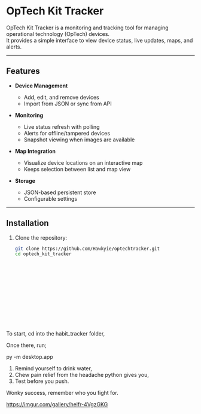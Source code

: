 # OpTech Kit Tracker

OpTech Kit Tracker is a monitoring and tracking tool for managing operational technology (OpTech) devices.  
It provides a simple interface to view device status, live updates, maps, and alerts.

---

## Features

- **Device Management**  
  - Add, edit, and remove devices  
  - Import from JSON or sync from API  

- **Monitoring**  
  - Live status refresh with polling  
  - Alerts for offline/tampered devices  
  - Snapshot viewing when images are available  

- **Map Integration**  
  - Visualize device locations on an interactive map  
  - Keeps selection between list and map view  

- **Storage**  
  - JSON-based persistent store  
  - Configurable settings  

---

## Installation

1. Clone the repository:
   ```bash
   git clone https://github.com/Hawkyie/optechtracker.git
   cd optech_kit_tracker















To start, cd into the habit_tracker folder,

Once there, run;

py -m desktop.app

1. Remind yourself to drink water,
2. Chew pain relief from the headache python gives you,
3. Test before you push.

Wonky success, remember who you fight for.

https://imgur.com/gallery/helfr-4VgzGKG


